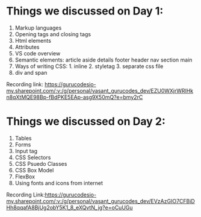 # Things we discussed on Day 1:

1. Markup languages
2. Opening tags and closing tags
3. Html elements
4. Attributes
5. VS code overview
6. Semantic elements: article aside details footer header nav section main
7. Ways of writing CSS:  1. inline  2. styletag  3. separate css file
8. div and span

Recording link: 
https://gurucodesio-my.sharepoint.com/:v:/g/personal/vasant_gurucodes_dev/EZU0WXjrWRlHkn8qXtMQE98Bp-fBdPKE5EAp-asg9X50mQ?e=bmy2rC 



# Things we discussed on Day 2: 

1. Tables
2. Forms
3. Input tag
4. CSS Selectors
5. CSS Psuedo Classes
6. CSS Box Model
7. FlexBox
8. Using fonts and icons from internet


Recording Link:https://gurucodesio-my.sharepoint.com/:v:/g/personal/vasant_gurucodes_dev/EVzAzGIO7CFBiDHh8qqafA8BjUg2obY5K1_8_eXQvtN_jg?e=oCuUGu 





















